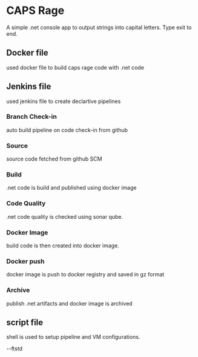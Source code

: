 # CAPS Rage 

A simple .net console app to output strings into capital letters. Type exit to end.

## Docker file

used docker file to build caps rage code with .net code

## Jenkins file

used jenkins file to create declartive pipelines

### Branch Check-in

auto build pipeline on code check-in from github

### Source

source code fetched from github SCM

### Build

.net code is build and published using docker image

### Code Quality

.net code quality is checked using sonar qube.

### Docker Image

build code is then created into docker image.

### Docker push

docker image is push to docker registry and saved in gz format

### Archive

publish .net artifacts and docker image is archived

## script file

shell is used to setup pipeline and VM configurations.

--ftstd
